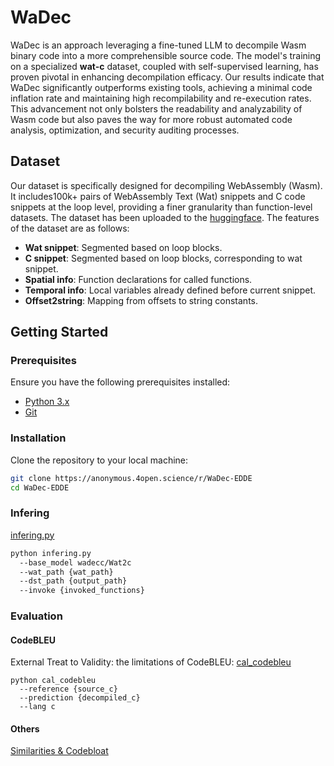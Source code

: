 # WaDec

WaDec is an approach leveraging a fine-tuned LLM to decompile Wasm binary code into a more comprehensible source code. The model's training on a specialized **wat-c** dataset, coupled with self-supervised learning, has proven pivotal in enhancing decompilation efficacy. Our results indicate that WaDec significantly outperforms existing tools, achieving a minimal code inflation rate and maintaining high recompilability and re-execution rates. This advancement not only bolsters the readability and analyzability of Wasm code but also paves the way for more robust automated code analysis, optimization, and security auditing processes.

## Dataset

Our dataset is specifically designed for decompiling WebAssembly (Wasm). It includes100k+ pairs of WebAssembly Text (Wat) snippets and C code snippets at the loop level, providing a finer granularity than function-level datasets. The dataset has been uploaded to the [huggingface](https://huggingface.co/wadecc/Wat2c). The features of the dataset are as follows:

- **Wat snippet**: Segmented based on loop blocks.
- **C snippet**: Segmented based on loop blocks, corresponding to wat snippet.
- **Spatial info**: Function declarations for called functions.
- **Temporal info**: Local variables already defined before current snippet.
- **Offset2string**: Mapping from offsets to string constants.

## Getting Started

### Prerequisites

Ensure you have the following prerequisites installed:

- [Python 3.x](https://www.python.org/downloads/)
- [Git](https://git-scm.com/downloads)

### Installation

Clone the repository to your local machine:

```bash
git clone https://anonymous.4open.science/r/WaDec-EDDE
cd WaDec-EDDE
```

### Infering
[infering.py](Scripts/infering.py)
```bash
python infering.py
  --base_model wadecc/Wat2c
  --wat_path {wat_path}
  --dst_path {output_path}
  --invoke {invoked_functions}
```
### Evaluation

#### CodeBLEU
External Treat to Validity: the limitations of CodeBLEU: [cal_codebleu](Scripts/Metrics/Codebleu/README.md)
```
python cal_codebleu
  --reference {source_c}
  --prediction {decompiled_c}
  --lang c
```

#### Others

[Similarities & Codebloat](Scripts/Metrics/Similarity_codebloat/eval.ipynb)
